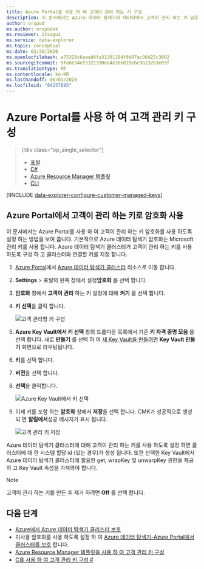 ```yaml
---
title: Azure Portal를 사용 하 여 고객이 관리 하는 키 구성
description: 이 문서에서는 Azure 데이터 탐색기의 데이터에서 고객이 관리 하는 키 암호화를 구성 하는 방법을 설명 합니다.
author: orspod
ms.author: orspodek
ms.reviewer: itsagui
ms.service: data-explorer
ms.topic: conceptual
ms.date: 03/26/2020
ms.openlocfilehash: a75329c6aaad4fa31301104f9407ac36d25c3002
ms.sourcegitcommit: 9fe6e34ef3321390ee4e366819ebc9b132b3e03f
ms.translationtype: MT
ms.contentlocale: ko-KR
ms.lasthandoff: 06/01/2020
ms.locfileid: "84257895"
---
```

# <a name="configure-customer-managed-keys-using-the-azure-portal"></a>Azure Portal를 사용 하 여 고객 관리 키 구성

> [!div class="op_single_selector"]
> * [포털](customer-managed-keys-portal.md)
> * [C#](customer-managed-keys-csharp.md)
> * [Azure Resource Manager 템플릿](customer-managed-keys-resource-manager.md)
> * [CLI](customer-managed-keys-cli.md)

[!INCLUDE [data-explorer-configure-customer-managed-keys](includes/data-explorer-configure-customer-managed-keys.md)]

## <a name="enable-encryption-with-customer-managed-keys-in-the-azure-portal"></a>Azure Portal에서 고객이 관리 하는 키로 암호화 사용

이 문서에서는 Azure Portal를 사용 하 여 고객이 관리 하는 키 암호화를 사용 하도록 설정 하는 방법을 보여 줍니다. 기본적으로 Azure 데이터 탐색기 암호화는 Microsoft 관리 키를 사용 합니다. Azure 데이터 탐색기 클러스터가 고객이 관리 하는 키를 사용 하도록 구성 하 고 클러스터와 연결할 키를 지정 합니다.

1. [Azure Portal](https://portal.azure.com/)에서 [Azure 데이터 탐색기 클러스터](create-cluster-database-portal.md#create-a-cluster) 리소스로 이동 합니다. 
1. **Settings**  >  포털의 왼쪽 창에서 설정**암호화** 를 선택 합니다.
1. **암호화** 창에서 **고객이 관리** 하는 키 설정에 대해 **켜기** 를 선택 합니다.
1. **키 선택**을 클릭 합니다.

    ![고객 관리형 키 구성](media/customer-managed-keys-portal/cmk-encryption-setting.png)

1. **Azure Key Vault에서 키 선택** 창의 드롭다운 목록에서 기존 **키 자격 증명 모음** 을 선택 합니다. 새로 **만들기** 를 선택 하 여 [새 Key Vault을 만들려면](/azure/key-vault/quick-create-portal#create-a-vault) **Key Vault 만들기** 화면으로 라우팅됩니다.

1. **키**를 선택 합니다.
1. **버전**을 선택 합니다.
1. **선택**을 클릭합니다.

    ![Azure Key Vault에서 키 선택](media/customer-managed-keys-portal/cmk-key-vault.png)

1. 이제 키를 포함 하는 **암호화** 창에서 **저장**을 선택 합니다. CMK가 성공적으로 생성 되 면 **알림에서**성공 메시지가 표시 됩니다.

    ![고객 관리 키 저장](media/customer-managed-keys-portal/cmk-encryption-setting.png)

Azure 데이터 탐색기 클러스터에 대해 고객이 관리 하는 키를 사용 하도록 설정 하면 클러스터에 대 한 시스템 할당 id (있는 경우)가 생성 됩니다. 또한 선택한 Key Vault에서 Azure 데이터 탐색기 클러스터에 필요한 get, wrapKey 및 unwarpKey 권한을 제공 하 고 Key Vault 속성을 가져와야 합니다. 

> [!NOTE]
> 고객이 관리 하는 키를 만든 후 제거 하려면 **Off** 를 선택 합니다.

## <a name="next-steps"></a>다음 단계

* [Azure에서 Azure 데이터 탐색기 클러스터 보호](security.md)
* 미사용 암호화를 사용 하도록 설정 하 여 [Azure 데이터 탐색기-Azure Portal에서 클러스터를 보호](manage-cluster-security.md) 합니다.
* [Azure Resource Manager 템플릿을 사용 하 여 고객 관리 키 구성](customer-managed-keys-resource-manager.md)
* [C를 사용 하 여 고객 관리 키 구성 #](customer-managed-keys-csharp.md)



